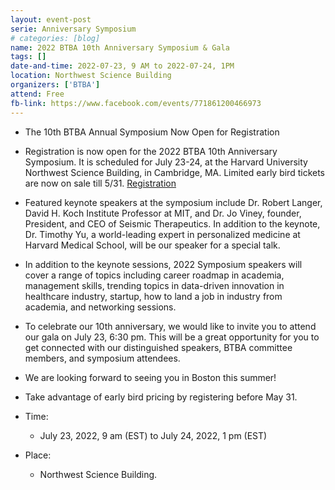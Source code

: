 ```yaml
---
layout: event-post
serie: Anniversary Symposium
# categories: [blog]
name: 2022 BTBA 10th Anniversary Symposium & Gala
tags: []
date-and-time: 2022-07-23, 9 AM to 2022-07-24, 1PM
location: Northwest Science Building
organizers: ['BTBA']
attend: Free
fb-link: https://www.facebook.com/events/771861200466973
---
```


- The 10th BTBA Annual Symposium Now Open for Registration
- Registration is now open for the 2022 BTBA 10th Anniversary Symposium. It is scheduled for July 23-24, at the Harvard University Northwest Science Building, in Cambridge, MA.
Limited early bird tickets are now on sale till 5/31. [Registration](https://www.btbatw.org/2022/)
- Featured keynote speakers at the symposium include Dr. Robert Langer, David H. Koch Institute Professor at MIT, and Dr. Jo Viney, founder, President, and CEO of Seismic Therapeutics. In addition to the keynote, Dr. Timothy Yu, a world-leading expert in personalized medicine at Harvard Medical School, will be our speaker for a special talk.
- In addition to the keynote sessions, 2022 Symposium speakers will cover a range of topics including career roadmap in academia, management skills, trending topics in data-driven innovation in healthcare industry, startup, how to land a job in industry from academia, and networking sessions.
- To celebrate our 10th anniversary, we would like to invite you to attend our gala on July 23, 6:30 pm. This will be a great opportunity for you to get connected with our distinguished speakers, BTBA committee members, and symposium attendees.
- We are looking forward to seeing you in Boston this summer!
- Take advantage of early bird pricing by registering before May 31.


- Time:
    - July 23, 2022, 9 am (EST) to July 24, 2022, 1 pm (EST)
- Place:
    - Northwest Science Building.
